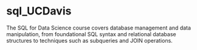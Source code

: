 # sql_UCDavis

The SQL for Data Science course covers database management and data manipulation, from foundational SQL syntax and relational database structures to techniques such as subqueries and JOIN operations.
